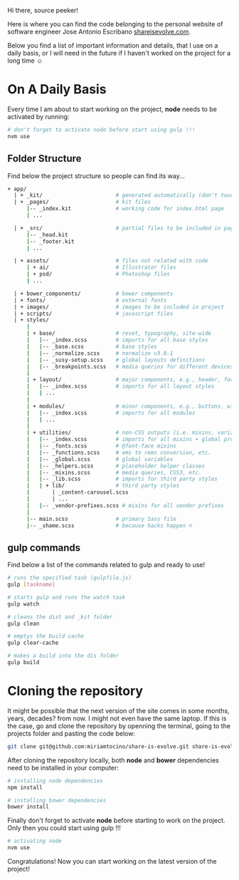 Hi there, source peeker!

Here is where you can find the code belonging to the personal website of software engineer Jose Antonio Escribano [shareisevolve.com](http://shareisevolve.com/).

Below you find a list of important information and details, that I use on a daily basis, or I will need in the future if I haven't worked on the project for a long time ☺

On A Daily Basis
=======

Every time I am about to start working on the project, **node** needs to be activated by running:

```bash
# don't forget to activate node before start using gulp !!!
nvm use
```

## Folder Structure

Find below the project structure so people can find its way...

```bash
+ app/
  | + _kit/                       # generated automatically (don't touch when developing)
  | + _pages/                     # kit files
      |-- _index.kit              # working code for index.html page
      | ...

  | + _src/                       # partial files to be included in pages (includes)
      |-- _head.kit
      |-- _footer.kit
      | ...

  | + assets/                     # files not related with code
      | + ai/                     # Illustrator files
      | + psd/                    # Photoshop files
      | ...

  | + bower_components/           # bower components
  | + fonts/                      # external fonts
  | + images/                     # images to be included in project
  | + scripts/                    # javascript files
  | + styles/
      |
      | + base/                   # reset, typography, site-wide
      |   |-- _index.scss         # imports for all base styles
      |   |-- _base.scss          # base styles
      |   |-- _normalize.scss     # normalize v3.0.1
      |   |-- _susy-setup.scss    # global layouts definitions
      |   |-- _breakpoints.scss   # media queries for different devices
      |
      | + layout/                 # major components, e.g., header, footer etc.
      |   |-- _index.scss         # imports for all layout styles
      |   | ...
      |
      | + modules/                # minor components, e.g., buttons, widgets etc.
      |   |-- _index.scss         # imports for all modules
      |   | ...
      |
      | + utilities/              # non-CSS outputs (i.e. mixins, variables) & non-modules
      |   |-- _index.scss         # imports for all mixins + global project variables
      |   |-- _fonts.scss         # @font-face mixins
      |   |-- _functions.scss     # ems to rems conversion, etc.
      |   |-- _global.scss        # global variables
      |   |-- _helpers.scss       # placeholder helper classes
      |   |-- _mixins.scss        # media queries, CSS3, etc.
      |   |-- _lib.scss           # imports for third party styles
      |   | + lib/                # third party styles
      |       | _content-carousel.scss
      |       | ...
      |   |-- _vendor-prefixes.scss # mixins for all vendor prefixes
      |
      |-- main.scss               # primary Sass file
      |-- _shame.scss             # because hacks happen ☺
```

## gulp commands

Find below a list of the commands related to gulp and ready to use!

```bash
# runs the specified task (gulpfile.js)
gulp [taskname]

# starts gulp and runs the watch task
gulp watch

# cleans the dist and _kit folder
gulp clean

# emptys the build cache
gulp clear-cache

# makes a build into the dis folder
gulp build
```

Cloning the repository
=======

It might be possible that the next version of the site comes in some months, years, decades? from now. I might not even have the same laptop. If this is the case, go and clone the repository by openning the terminal, going to the projects folder and pasting the code below:

```bash
git clone git@github.com:miriamtocino/share-is-evolve.git share-is-evolve
```

After cloning the repository locally, both **node** and **bower** dependencies need to be installed in your computer:

```bash
# installing node dependencies
npm install

# installing bower dependencies
bower install
```

Finally don't forget to activate **node** before starting to work on the project. Only then you could start using gulp !!!

```bash
# activating node
nvm use
```

Congratulations! Now you can start working on the latest version of the project!
